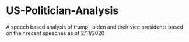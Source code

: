 # US-Politician-Analysis
A speech based analysis of trump , biden and their vice presidents based on their recent speeches as of 2/11/2020

